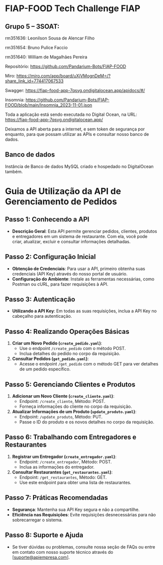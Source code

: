 # FIAP-FOOD Tech Challenge FIAP


## Grupo 5 – 3SOAT:
rm351636: Leonilson Sousa de Alencar Filho

rm351654: Bruno Pulice Faccio

rm351640: William de Magalhães Pereira




Repositório: https://github.com/Pandarium-Bots/FIAP-FOOD

Miro: https://miro.com/app/board/uXjVMognDeM=/?share_link_id=774417067533

Swagger: https://fiap-food-app-7qsvg.ondigitalocean.app/apidocs/#/

Insomnia: https://github.com/Pandarium-Bots/FIAP-FOOD/blob/main/Insomnia_2023-11-01.json



Toda a aplicação está sendo executada no Digital Ocean, na URL:
 https://fiap-food-app-7qsvg.ondigitalocean.app/  


Deixamos a API aberta para a internet, e sem token de segurança por enquanto, para que possam utilizar as APIs e consultar nosso banco de dados.


## Banco de dados

Instância de Banco de dados MySQL criado e hospedado no DigitalOcean também.




# Guia de Utilização da API de Gerenciamento de Pedidos

## **Passo 1: Conhecendo a API**
- **Descrição Geral**: Esta API permite gerenciar pedidos, clientes, produtos e entregadores em um sistema de restaurante. Com ela, você pode criar, atualizar, excluir e consultar informações detalhadas.

## **Passo 2: Configuração Inicial**
- **Obtenção de Credenciais**: Para usar a API, primeiro obtenha suas credenciais (API Key) através do nosso portal de usuário.
- **Configuração do Ambiente**: Instale as ferramentas necessárias, como Postman ou cURL, para fazer requisições à API.

## **Passo 3: Autenticação**
- **Utilizando a API Key**: Em todas as suas requisições, inclua a API Key no cabeçalho para autenticação.

## **Passo 4: Realizando Operações Básicas**
1. **Criar um Novo Pedido (`create_pedido.yaml`)**:
   - Use o endpoint `/create_pedido` com o método POST.
   - Inclua detalhes do pedido no corpo da requisição.
2. **Consultar Pedidos (`get_pedido.yaml`)**:
   - Acesse o endpoint `/get_pedido` com o método GET para ver detalhes de um pedido específico.

## **Passo 5: Gerenciando Clientes e Produtos**
1. **Adicionar um Novo Cliente (`create_cliente.yaml`)**:
   - Endpoint: `/create_cliente`, Método: POST.
   - Forneça informações do cliente no corpo da requisição.
2. **Atualizar Informações de um Produto (`update_produto.yaml`)**:
   - Endpoint: `/update_produto`, Método: PUT.
   - Passe o ID do produto e os novos detalhes no corpo da requisição.

## **Passo 6: Trabalhando com Entregadores e Restaurantes**
1. **Registrar um Entregador (`create_entregador.yaml`)**:
   - Endpoint: `/create_entregador`, Método: POST.
   - Inclua as informações do entregador.
2. **Consultar Restaurantes (`get_restaurantes.yaml`)**:
   - Endpoint: `/get_restaurantes`, Método: GET.
   - Use este endpoint para obter uma lista de restaurantes.

## **Passo 7: Práticas Recomendadas**
- **Segurança**: Mantenha sua API Key segura e não a compartilhe.
- **Eficiência nas Requisições**: Evite requisições desnecessárias para não sobrecarregar o sistema.

## **Passo 8: Suporte e Ajuda**
- Se tiver dúvidas ou problemas, consulte nossa seção de FAQs ou entre em contato com nosso suporte técnico através do [suporte@apiempresa.com].
